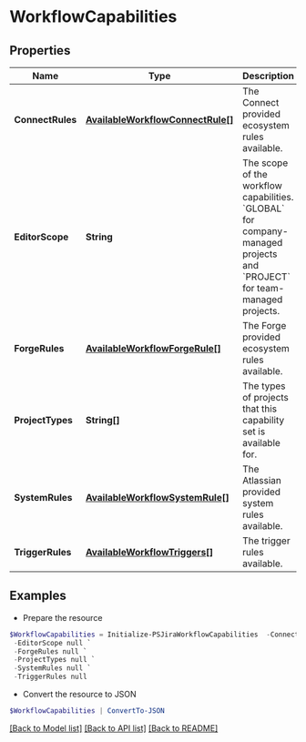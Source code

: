 # WorkflowCapabilities
## Properties

Name | Type | Description | Notes
------------ | ------------- | ------------- | -------------
**ConnectRules** | [**AvailableWorkflowConnectRule[]**](AvailableWorkflowConnectRule.md) | The Connect provided ecosystem rules available. | [optional] 
**EditorScope** | **String** | The scope of the workflow capabilities. &#x60;GLOBAL&#x60; for company-managed projects and &#x60;PROJECT&#x60; for team-managed projects. | [optional] 
**ForgeRules** | [**AvailableWorkflowForgeRule[]**](AvailableWorkflowForgeRule.md) | The Forge provided ecosystem rules available. | [optional] 
**ProjectTypes** | **String[]** | The types of projects that this capability set is available for. | [optional] 
**SystemRules** | [**AvailableWorkflowSystemRule[]**](AvailableWorkflowSystemRule.md) | The Atlassian provided system rules available. | [optional] 
**TriggerRules** | [**AvailableWorkflowTriggers[]**](AvailableWorkflowTriggers.md) | The trigger rules available. | [optional] 

## Examples

- Prepare the resource
```powershell
$WorkflowCapabilities = Initialize-PSJiraWorkflowCapabilities  -ConnectRules null `
 -EditorScope null `
 -ForgeRules null `
 -ProjectTypes null `
 -SystemRules null `
 -TriggerRules null
```

- Convert the resource to JSON
```powershell
$WorkflowCapabilities | ConvertTo-JSON
```

[[Back to Model list]](../README.md#documentation-for-models) [[Back to API list]](../README.md#documentation-for-api-endpoints) [[Back to README]](../README.md)

